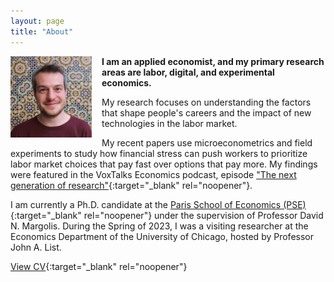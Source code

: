 ```yaml
---
layout: page
title: "About"
---
```


<img
src="/assets/images/thiago_scarelli.jpg"
alt="Thiago Scarelli"
style="float: left;
	padding-right: 16px;
    padding-bottom: 16px;
    width: 130px;">

**I am an applied economist, and my primary research areas are labor, digital, and experimental economics.** 

My research focuses on understanding the factors that shape people's careers and the impact of new technologies in the labor market.

My recent papers use microeconometrics and field experiments to study how financial stress can push workers to prioritize labor market choices that pay fast over options that pay more. My findings were featured in the VoxTalks Economics podcast, episode ["The next generation of research"](https://cepr.org/multimedia/next-generation-research){:target="_blank" rel="noopener"}. 

I am currently a Ph.D. candidate at the [Paris School of Economics (PSE)](https://www.parisschoolofeconomics.eu/en/scarelli-thiago/){:target="_blank" rel="noopener"} under the supervision of Professor David N. Margolis. During the Spring of 2023, I was a visiting researcher at the Economics Department of the University of Chicago, hosted by Professor John A. List.

[View CV](https://thiagoscarelli.github.io/assets/pdfs/Thiago_Scarelli_CV.pdf){:target="_blank" rel="noopener"}
